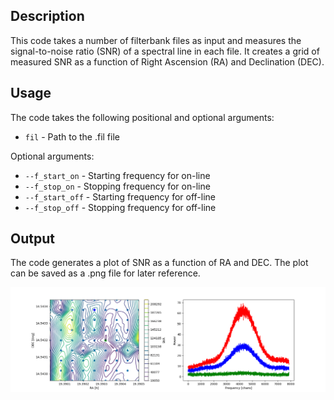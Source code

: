 ## Description

This code takes a number of filterbank files as input and measures the signal-to-noise ratio (SNR) of a spectral line in each file. It creates a grid of measured SNR as a function of Right Ascension (RA) and Declination (DEC).

## Usage


The code takes the following positional and optional arguments:

* `fil` - Path to the .fil file

Optional arguments:

* `--f_start_on` - Starting frequency for on-line
* `--f_stop_on` - Stopping frequency for on-line
* `--f_start_off` - Starting frequency for off-line
* `--f_stop_off` - Stopping frequency for off-line

## Output

The code generates a plot of SNR as a function of RA and DEC. The plot can be saved as a .png file for later reference.

![alt text](https://github.com/gajjarv/SNRgrid/blob/main/Grid_pattern_RA_DEC_Freq_Power.png)
